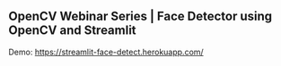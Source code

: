 ## OpenCV Webinar Series | Face Detector using OpenCV and Streamlit

Demo: https://streamlit-face-detect.herokuapp.com/
